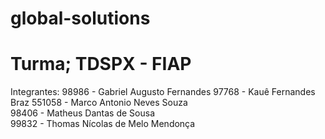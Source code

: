 # global-solutions
# Turma; TDSPX - FIAP
Integrantes:
        98986 - Gabriel Augusto Fernandes
        97768 - Kauê Fernandes Braz
        551058 - Marco Antonio Neves Souza   
        98406 - Matheus Dantas de Sousa     
        99832 - Thomas Nícolas de Melo Mendonça
